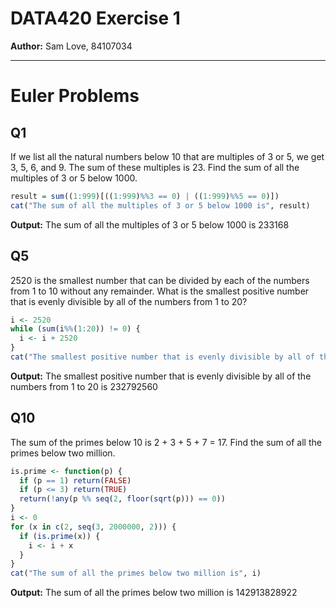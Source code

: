 # DATA420 Exercise 1
**Author:** Sam Love, 84107034

---

# Euler Problems

## Q1
If we list all the natural numbers below 10 that are multiples of 3 or 5, we get 3, 5, 6, and 9.
The sum of these multiples is 23.
Find the sum of all the multiples of 3 or 5 below 1000.

```r
result = sum((1:999)[((1:999)%%3 == 0) | ((1:999)%%5 == 0)])
cat("The sum of all the multiples of 3 or 5 below 1000 is", result)
```

**Output:** The sum of all the multiples of 3 or 5 below 1000 is 233168

## Q5
2520 is the smallest number that can be divided by each of the numbers from 1 to 10 without any remainder.
What is the smallest positive number that is evenly divisible by all of the numbers from 1 to 20?

```r
i <- 2520
while (sum(i%%(1:20)) != 0) {
  i <- i + 2520
}
cat("The smallest positive number that is evenly divisible by all of the numbers from 1 to 20 is", i)
```

**Output:** The smallest positive number that is evenly divisible by all of the numbers from 1 to 20 is 232792560

## Q10
The sum of the primes below 10 is 2 + 3 + 5 + 7 = 17.
Find the sum of all the primes below two million.

```r
is.prime <- function(p) {
  if (p == 1) return(FALSE)
  if (p <= 3) return(TRUE)
  return(!any(p %% seq(2, floor(sqrt(p))) == 0))
}
i <- 0
for (x in c(2, seq(3, 2000000, 2))) {
  if (is.prime(x)) {
    i <- i + x
  }
}
cat("The sum of all the primes below two million is", i)
```

**Output:** The sum of all the primes below two million is 142913828922
